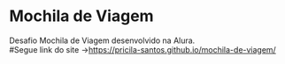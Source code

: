 # Mochila de Viagem
 Desafio Mochila de Viagem desenvolvido na Alura.<br>
 #Segue link do site ->https://pricila-santos.github.io/mochila-de-viagem/
 
